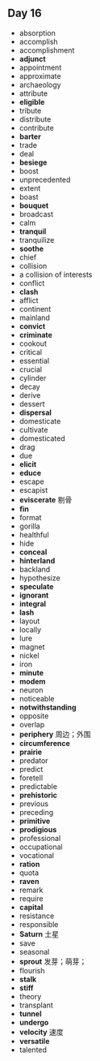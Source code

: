 ## Day 16

- absorption
- accomplish
- accomplishment
- **adjunct**
- appointment
- approximate
- archaeology
- attribute
- **eligible**
- tribute
- distribute
- contribute
- **barter**
- trade
- deal
- **besiege**
- boost
- unprecedented
- extent
- boast
- **bouquet**
- broadcast
- calm
- **tranquil**
- tranquilize
- **soothe**
- chief
- collision
- a collision of interests
- conflict
- **clash**
- afflict
- continent
- mainland
- **convict**
- **criminate**
- cookout
- critical
- essential
- crucial
- cylinder
- decay
- derive
- dessert
- **dispersal**
- domesticate
- cultivate
- domesticated
- drag
- due
- **elicit**
- **educe**
- escape
- escapist
- **eviscerate** 剔骨
- **fin**
- format
- gorilla
- healthful
- hide
- **conceal**
- **hinterland**
- backland
- hypothesize
- **speculate**
- **ignorant**
- **integral**
- **lash**
- layout
- locally
- lure
- magnet
- nickel
- iron
- **minute**
- **modem**
- neuron
- noticeable
- **notwithstanding**
- opposite
- overlap
- **periphery** 周边；外围
- **circumference**
- **prairie**
- predator
- predict
- foretell
- predictable
- **prehistoric**
- previous
- preceding
- **primitive**
- **prodigious**
- professional
- occupational
- vocational
- **ration**
- quota
- **raven**
- remark
- require
- **capital**
- resistance
- responsible
- **Saturn** 土星
- save
- seasonal
- **sprout** 发芽；萌芽；
- flourish
- **stalk**
- **stiff**
- theory
- transplant
- **tunnel**
- **undergo**
- **velocity** 速度
- **versatile**
- talented
